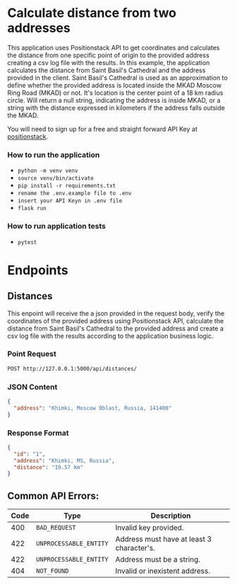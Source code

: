 # Calculate distance from two addresses

This application uses Positionstack API to get coordinates and calculates the distance from one specific point of origin to the provided address creating a csv log file with the results. In this example, the application calculates the distance from Saint Basil's Cathedral and the address provided in the client. Saint Basil's Cathedral is used as an approximation to define whether the provided address is located inside the MKAD Moscow Ring Road (MKAD) or not. It's location is the center point of a 18 km radius circle. Will return a null string, indicating the address is inside MKAD, or a string with the distance expressed in kilometers if the address falls outside the MKAD.

You will need to sign up for a free and straight forward API Key at [positionstack](https://positionstack.com/product).

### How to run the application

- `python -m venv venv`
- `source venv/bin/activate`
- `pip install -r requirements.txt`
- `rename the .env.example file to .env`
- `insert your API Keyn in .env file`
- `flask run`

### How to run application tests

- `pytest`

# Endpoints

## Distances

This enpoint will receive the a json provided in the request body, verify the coordinates of the provided address using Positionstack API, calculate the distance from Saint Basil's Cathedral to the provided address and create a csv log file with the results according to the application business logic.

### Point Request

```markdown
POST http://127.0.0.1:5000/api/distances/
```

### JSON Content

```json
{
  "address": "Khimki, Moscow Oblast, Russia, 141400"
}
```

### Response Format

```json
{
  "id": "1",
  "address": "Khimki, MS, Russia",
  "distance": "19.57 km"
}
```

## Common API Errors:

| Code | Type                   | Description                               |
| ---- | ---------------------- | ----------------------------------------- |
| 400  | `BAD_REQUEST`          | Invalid key provided.                     |
| 422  | `UNPROCESSABLE_ENTITY` | Address must have at least 3 character's. |
| 422  | `UNPROCESSABLE_ENTITY` | Address must be a string.                 |
| 404  | `NOT_FOUND`            | Invalid or inexistent address.            |
